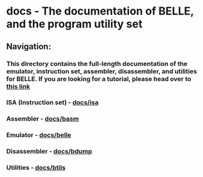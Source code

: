 # docs - The documentation of BELLE, and the program utility set

## Navigation:

### This directory contains the **full-length** documentation of the emulator, instruction set, assembler, disassembler, and utilities for **BELLE**. If you are looking for a tutorial, please head over to [this link](https://github.com/BlueGummi/belle/tree/master/tutorial)

### ISA (Instruction set) - [docs/isa](https://github.com/BlueGummi/belle/tree/master/docs/isa)

### Assembler - [docs/basm](https://github.com/BlueGummi/belle/blob/master/docs/basm.md)

### Emulator - [docs/belle](https://github.com/BlueGummi/belle/blob/master/docs/belle.md)

### Disassembler - [docs/bdump](https://github.com/BlueGummi/belle/blob/master/docs/bdump.md)

### Utilities - [docs/btils](https://github.com/BlueGummi/belle/blob/master/docs/btils.md)

